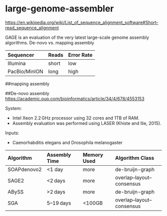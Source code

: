 # large-genome-assembler

https://en.wikipedia.org/wiki/List_of_sequence_alignment_software#Short-read_sequence_alignment

GAGE is an evaluation of the very latest large-scale genome assembly algorithms.
De-novo vs. mapping assembly

| Sequencer | Reads | Error Rate |
| :-- | :-- | :-- |
| Illumina | short | low |
| PacBio/MinION | long | high |

##mapping assembly

##De-novo assembly
https://academic.oup.com/bioinformatics/article/34/4/678/4553153

System:
* Intel Xeon 2.2 GHz processor using 32 cores and 1TB of RAM. 
* Assembly evaluation was performed using LASER (Khiste and Ilie, 2015).

Inputs:
* Caenorhabditis elegans and Drosophila melanogaster

| Algorithm | Assembly Time | Memory Used | Algorithm Class |
| :-- | :-- | :-- | :-- | 
| SOAPdenovo2 | <1 day |  more | de-bruijn-graph |
| SAGE2 | <2 days | more | overlap–layout–consensus |
| ABySS | >2 days | more | de-bruijn-graph |
| SGA | 5–19 days | <100GB | overlap–layout–consensus |

